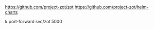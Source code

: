 https://github.com/project-zot/zot
https://github.com/project-zot/helm-charts
 
k port-forward svc/zot 5000